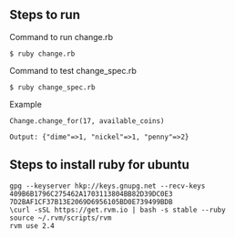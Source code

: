 ## Steps to run

Command to run change.rb

```
$ ruby change.rb
```

Command to test change_spec.rb

```
$ ruby change_spec.rb
```

Example

```
Change.change_for(17, available_coins)

Output: {"dime"=>1, "nickel"=>1, "penny"=>2}
```

## Steps to install ruby for ubuntu
```
gpg --keyserver hkp://keys.gnupg.net --recv-keys 409B6B1796C275462A1703113804BB82D39DC0E3 7D2BAF1CF37B13E2069D6956105BD0E739499BDB
\curl -sSL https://get.rvm.io | bash -s stable --ruby
source ~/.rvm/scripts/rvm
rvm use 2.4
```

